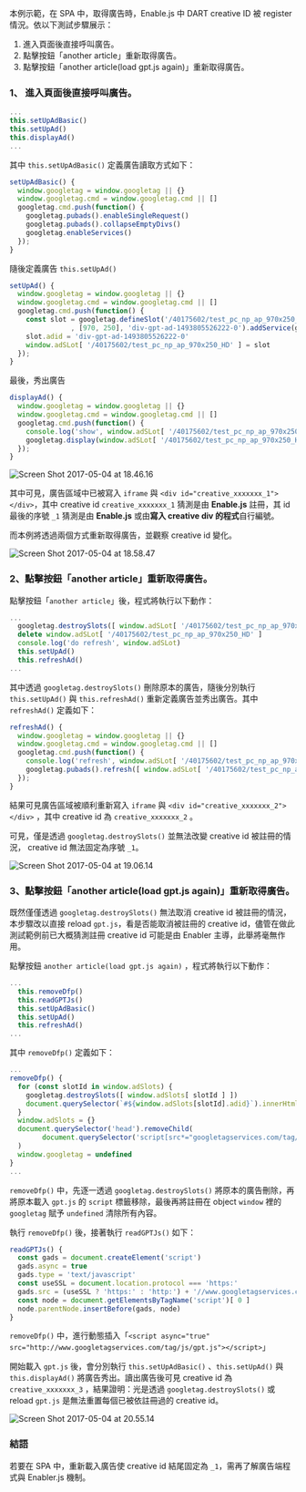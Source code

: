 本例示範，在 SPA 中，取得廣告時，Enable.js 中 DART creative ID 被 register 情況。依以下測試步驟展示：

1. 進入頁面後直接呼叫廣告。
2. 點擊按鈕「another article」重新取得廣告。
3. 點擊按鈕「another article(load gpt.js again)」重新取得廣告。



### 1、 進入頁面後直接呼叫廣告。

```javascript
...
this.setUpAdBasic()
this.setUpAd()
this.displayAd()
...
```

其中 `this.setUpAdBasic()` 定義廣告讀取方式如下：

```javascript
setUpAdBasic() {
  window.googletag = window.googletag || {}
  window.googletag.cmd = window.googletag.cmd || []
  googletag.cmd.push(function() {
    googletag.pubads().enableSingleRequest()
    googletag.pubads().collapseEmptyDivs()
    googletag.enableServices()
  });
}
```

隨後定義廣告 `this.setUpAd()`

```javascript
setUpAd() {
  window.googletag = window.googletag || {}
  window.googletag.cmd = window.googletag.cmd || []
  googletag.cmd.push(function() {
    const slot = googletag.defineSlot('/40175602/test_pc_np_ap_970x250_HD'
               , [970, 250], 'div-gpt-ad-1493805526222-0').addService(googletag.pubads())
    slot.adid = 'div-gpt-ad-1493805526222-0'
    window.adSLot[ '/40175602/test_pc_np_ap_970x250_HD' ] = slot
  });
}
```

最後，秀出廣告

```javascript
displayAd() {
  window.googletag = window.googletag || {}
  window.googletag.cmd = window.googletag.cmd || []    
  googletag.cmd.push(function() { 
    console.log('show', window.adSLot[ '/40175602/test_pc_np_ap_970x250_HD' ].adid)
    googletag.display(window.adSLot[ '/40175602/test_pc_np_ap_970x250_HD' ].adid); 
  });
}
```

![Screen Shot 2017-05-04 at 18.46.16](https://chiangkeith.github.io/dfp-demo/img/18.46.16.png)

其中可見，廣告區域中已被寫入 `iframe` 與 `<div id="creative_xxxxxxx_1"></div>`，其中 creative id `creative_xxxxxxx_1` 猜測是由 **Enable.js** 註冊，其 id 最後的序號 `_1` 猜測是由 **Enable.js** 或由**寫入 creative div 的程式**自行編號。

而本例將透過兩個方式重新取得廣告，並觀察 creative id 變化。

![Screen Shot 2017-05-04 at 18.58.47](https://chiangkeith.github.io/dfp-demo/img/18.58.47.png)



### 2、點擊按鈕「another article」重新取得廣告。

點擊按鈕「`another article`」後，程式將執行以下動作：

```javascript
...
  googletag.destroySlots([ window.adSLot[ '/40175602/test_pc_np_ap_970x250_HD' ] ])
  delete window.adSLot[ '/40175602/test_pc_np_ap_970x250_HD' ]
  console.log('do refresh', window.adSLot)
  this.setUpAd()
  this.refreshAd()
...
```

其中透過 `googletag.destroySlots()` 刪除原本的廣告，隨後分別執行 `this.setUpAd()` 與 `this.refreshAd()` 重新定義廣告並秀出廣告。其中 `refreshAd()` 定義如下：

```javascript
refreshAd() {
  window.googletag = window.googletag || {}
  window.googletag.cmd = window.googletag.cmd || []    
  googletag.cmd.push(function() { 
    console.log('refresh', window.adSLot[ '/40175602/test_pc_np_ap_970x250_HD' ].adid)
    googletag.pubads().refresh([ window.adSLot[ '/40175602/test_pc_np_ap_970x250_HD' ] ]); 
  });
}
```



結果可見廣告區域被順利重新寫入  `iframe` 與 `<div id="creative_xxxxxxx_2"></div>` ，其中 creative id 為 `creative_xxxxxxx_2` 。

可見，僅是透過 `googletag.destroySlots()` 並無法改變 creative id 被註冊的情況， creative id 無法固定為序號 `_1`。

![Screen Shot 2017-05-04 at 19.06.14](https://chiangkeith.github.io/dfp-demo/img/19.06.14.png)

### 3、點擊按鈕「another article(load gpt.js again)」重新取得廣告。

既然僅僅透過 `googletag.destroySlots()` 無法取消 creative id 被註冊的情況，本步驟改以直接 reload `gpt.js`，看是否能取消被註冊的 creative id，儘管在做此測試範例前已大概猜測註冊 creative id 可能是由 Enabler 主導，此舉將毫無作用。

點擊按鈕 `another article(load gpt.js again)` ，程式將執行以下動作：

```javascript
...
  this.removeDfp()
  this.readGPTJs()
  this.setUpAdBasic()
  this.setUpAd()
  this.refreshAd()
...
```

其中 `removeDfp()` 定義如下：

```javascript
...
removeDfp() {
  for (const slotId in window.adSlots) {
    googletag.destroySlots([ window.adSlots[ slotId ] ])
    document.querySelector(`#${window.adSlots[slotId].adid}`).innerHtml = ''
  }
  window.adSlots = {}
  document.querySelector('head').removeChild(
  		document.querySelector('script[src*="googletagservices.com/tag/js/gpt.js"]')
  )
  window.googletag = undefined
}
...
```

`removeDfp()` 中，先逐一透過 `googletag.destroySlots()` 將原本的廣告刪除，再將原本載入 `gpt.js` 的 `script` 標籤移除，最後再將註冊在 object `window` 裡的 `googletag` 賦予 `undefined` 清除所有內容。

執行 `removeDfp()` 後，接著執行 `readGPTJs()` 如下：

```javascript
readGPTJs() {
  const gads = document.createElement('script')
  gads.async = true
  gads.type = 'text/javascript'
  const useSSL = document.location.protocol === 'https:'
  gads.src = (useSSL ? 'https:' : 'http:') + '//www.googletagservices.com/tag/js/gpt.js'
  const node = document.getElementsByTagName('script')[ 0 ]
  node.parentNode.insertBefore(gads, node)
}
```

`removeDfp()` 中，進行動態插入「`<script async="true" src="http://www.googletagservices.com/tag/js/gpt.js"></script>`」

開始載入 `gpt.js` 後，會分別執行 `this.setUpAdBasic()` 、`this.setUpAd()` 與 `this.displayAd()` 將廣告秀出。讀出廣告後可見 creative id 為 `creative_xxxxxxx_3` ，結果證明：光是透過 `googletag.destroySlots()` 或 reload `gpt.js` 是無法重置每個已被依註冊過的 creative id。

![Screen Shot 2017-05-04 at 20.55.14](https://chiangkeith.github.io/dfp-demo/img/20.55.14.png)

### 結語

若要在 SPA 中，重新載入廣告使 creative id 結尾固定為 `_1`，需再了解廣告端程式與 Enabler.js 機制。

